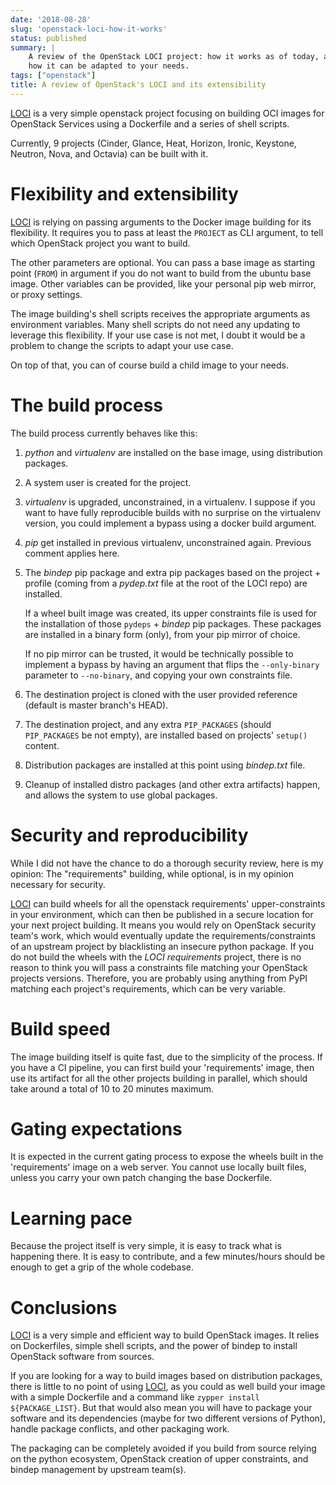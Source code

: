 ```yaml
---
date: '2018-08-28'
slug: 'openstack-loci-how-it-works'
status: published
summary: |
    A review of the OpenStack LOCI project: how it works as of today, and
    how it can be adapted to your needs.
tags: ["openstack"]
title: A review of OpenStack's LOCI and its extensibility
---
```


[LOCI](https://github.com/openstack/loci) is a very simple openstack
project focusing on building OCI images for OpenStack Services using a
Dockerfile and a series of shell scripts.

Currently, 9 projects (Cinder, Glance, Heat, Horizon, Ironic, Keystone,
Neutron, Nova, and Octavia) can be built with it.

Flexibility and extensibility
=============================

[LOCI](https://github.com/openstack/loci) is relying on passing
arguments to the Docker image building for its flexibility. It requires
you to pass at least the `PROJECT` as CLI argument, to tell which
OpenStack project you want to build.

The other parameters are optional. You can pass a base image as starting
point (`FROM`) in argument if you do not want to build from the ubuntu
base image. Other variables can be provided, like your personal pip
web mirror, or proxy settings.

The image building's shell scripts receives the appropriate arguments
as environment variables. Many shell scripts do not need any updating to
leverage this flexibility. If your use case is not met, I doubt it would
be a problem to change the scripts to adapt your use case.

On top of that, you can of course build a child image to your needs.

The build process
=================

The build process currently behaves like this:

1.  *python* and *virtualenv* are installed on the base image, using
    distribution packages.

2.  A system user is created for the project.

3.  *virtualenv* is upgraded, unconstrained, in a virtualenv. I suppose
    if you want to have fully reproducible builds with no surprise on
    the virtualenv version, you could implement a bypass using a docker
    build argument.

4.  *pip* get installed in previous virtualenv, unconstrained again.
    Previous comment applies here.

5.  The *bindep* pip package and extra pip packages based on the
    project + profile (coming from a *pydep.txt* file at the root of the
    LOCI repo) are installed.

    If a wheel built image was created, its upper constraints file is
    used for the installation of those `pydeps` + *bindep* pip packages.
    These packages are installed in a binary form (only), from your pip
    mirror of choice.

    If no pip mirror can be trusted, it would be technically possible to
    implement a bypass by having an argument that flips the
    `--only-binary` parameter to `--no-binary`, and copying your own
    constraints file.

6.  The destination project is cloned with the user provided reference
    (default is master branch's HEAD).

7.  The destination project, and any extra `PIP_PACKAGES` (should
    `PIP_PACKAGES` be not empty), are installed based on projects'
    `setup()` content.

8.  Distribution packages are installed at this point using *bindep.txt*
    file.

9.  Cleanup of installed distro packages (and other extra artifacts)
    happen, and allows the system to use global packages.

Security and reproducibility
============================

While I did not have the chance to do a thorough security review, here
is my opinion: The "requirements" building, while optional, is in my
opinion necessary for security.

[LOCI](https://github.com/openstack/loci) can build wheels for all the
openstack requirements' upper-constraints in your environment, which
can then be published in a secure location for your next project
building. It means you would rely on OpenStack security team's work,
which would eventually update the requirements/constraints of an
upstream project by blacklisting an insecure python package. If you do
not build the wheels with the *LOCI requirements* project, there is no
reason to think you will pass a constraints file matching your OpenStack
projects versions. Therefore, you are probably using anything from PyPI
matching each project's requirements, which can be very variable.

Build speed
===========

The image building itself is quite fast, due to the simplicity of the
process. If you have a CI pipeline, you can first build your
'requirements' image, then use its artifact for all the other projects
building in parallel, which should take around a total of 10 to 20
minutes maximum.

Gating expectations
===================

It is expected in the current gating process to expose the wheels built
in the 'requirements' image on a web server. You cannot use locally
built files, unless you carry your own patch changing the base
Dockerfile.

Learning pace
=============

Because the project itself is very simple, it is easy to track what is
happening there. It is easy to contribute, and a few minutes/hours
should be enough to get a grip of the whole codebase.

Conclusions
===========

[LOCI](https://github.com/openstack/loci) is a very simple and efficient
way to build OpenStack images. It relies on Dockerfiles, simple shell
scripts, and the power of bindep to install OpenStack software from
sources.

If you are looking for a way to build images based on distribution
packages, there is little to no point of using
[LOCI](https://github.com/openstack/loci), as you could as well build
your image with a simple Dockerfile and a command like
`zypper install ${PACKAGE_LIST}`. But that would also mean you will have
to package your software and its dependencies (maybe for two different
versions of Python), handle package conflicts, and other packaging work.

The packaging can be completely avoided if you build from source relying
on the python ecosystem, OpenStack creation of upper constraints, and
bindep management by upstream team(s).
